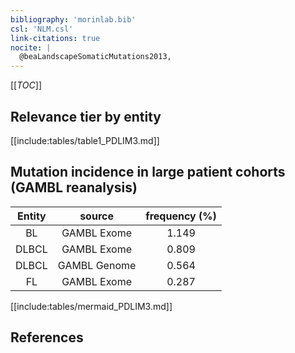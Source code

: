 ```yaml
---
bibliography: 'morinlab.bib'
csl: 'NLM.csl'
link-citations: true
nocite: |
  @beaLandscapeSomaticMutations2013, 
---
```


[[_TOC_]]




## Relevance tier by entity

[[include:tables/table1_PDLIM3.md]]


## Mutation incidence in large patient cohorts (GAMBL reanalysis)

|Entity|source |frequency (%)|
|:------:|:----:|:----:|
|BL|GAMBL Exome |1.149 |
|DLBCL|GAMBL Exome |0.809 |
|DLBCL|GAMBL Genome |0.564 |
|FL|GAMBL Exome |0.287 |


[[include:tables/mermaid_PDLIM3.md]]

## References


